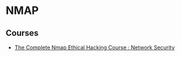 # NMAP

## Courses

* [The Complete Nmap Ethical Hacking Course : Network Security](https://www.udemy.com/the-complete-nmap-ethical-hacking-course-network-security/)